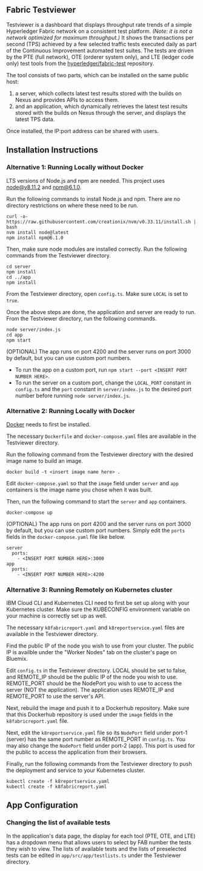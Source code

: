 ## Fabric Testviewer

Testviewer is a dashboard that displays throughput rate trends of a simple Hyperledger Fabric network on a consistent test platform. *(Note: it is not a network optimized for maximum throughput.)* It shows the transactions per second (TPS) achieved by a few selected traffic tests executed daily as part of the Continuous Improvement automated test suites. The tests are driven by the PTE (full network), OTE (orderer system only), and LTE (ledger code only) test tools from the [hyperledger/fabric-test](https://github.com/hyperledger/fabric-test) repository.

The tool consists of two parts, which can be installed on the same public host:
1. a server, which collects latest test results stored with the builds on Nexus and provides APIs to access them.
2. and an application, which dynamically retrieves the latest test results stored with the builds on Nexus through the server, and displays the latest TPS data.

Once installed, the IP:port address can be shared with users.

## Installation Instructions

### Alternative 1: Running Locally without Docker

LTS versions of Node.js and npm are needed. This project uses node@v8.11.2 and npm@6.1.0.

Run the following commands to install Node.js and npm. There are no directory restrictions on where these need to be run.

```
curl -o- https://raw.githubusercontent.com/creationix/nvm/v0.33.11/install.sh | bash
nvm install node@latest
npm install npm@6.1.0
```

Then, make sure node modules are installed correctly. Run the following commands from the Testviewer directory.

```
cd server
npm install
cd ../app
npm install
```

From the Testviewer directory, open `config.ts`. Make sure `LOCAL` is set to `true`.

Once the above steps are done, the application and server are ready to run. From the Testviewer directory, run the following commands.

```
node server/index.js
cd app
npm start
```

(OPTIONAL) The app runs on port 4200 and the server runs on port 3000 by default, but you can use custom port numbers.
- To run the app on a custom port, run `npm start --port <INSERT PORT NUMBER HERE>`.
- To run the server on a custom port, change the `LOCAL_PORT` constant in `config.ts` and the `port` constant in `server/index.js` to the desired port number before running `node server/index.js`.


### Alternative 2: Running Locally with Docker

[Docker](https://docs.docker.com/) needs to first be installed.

The necessary `Dockerfile` and `docker-compose.yaml` files are available in the Testviewer directory.

Run the following command from the Testviewer directory with the desired image name to build an image.

```
docker build -t <insert image name here> .
```

Edit `docker-compose.yaml` so that the `image` field under `server` and `app` containers is the image name you chose when it was built.

Then, run the following command to start the `server` and `app` containers.

```
docker-compose up
```

(OPTIONAL) The app runs on port 4200 and the server runs on port 3000 by default, but you can use custom port numbers.
Simply edit the `ports` fields in the `docker-compose.yaml` file like below.

```
server
  ports:
    - <INSERT PORT NUMBER HERE>:3000
app
  ports:
    - <INSERT PORT NUMBER HERE>:4200
```


### Alternative 3: Running Remotely on Kubernetes cluster

IBM Cloud CLI and Kubernetes CLI need to first be set up along with your Kubernetes cluster. Make sure the KUBECONFIG environment variable on your machine is correctly set up as well.

The necessary `k8fabricreport.yaml` and `k8reportservice.yaml` files are available in the Testviewer directory.

Find the public IP of the node you wish to use from your cluster. The public IP is availble under the "Worker Nodes" tab on the cluster's page on Bluemix.

Edit `config.ts` in the Testviewer directory. LOCAL should be set to false, and REMOTE_IP should be the public IP of the node you wish to use. REMOTE_PORT should be the NodePort you wish to use to access the server (NOT the application). The application uses REMOTE_IP and REMOTE_PORT to use the server's API.

Next, rebuild the image and push it to a Dockerhub repository. Make sure that this Dockerhub repository is used under the `image` fields in the `k8fabricreport.yaml` file.

Next, edit the `k8reportservice.yaml` file so its `NodePort` field under port-1 (server) has the same port number as REMOTE_PORT in `config.ts`. You may also change the `NodePort` field under port-2 (app). This port is used for the public to access the application from their browsers.

Finally, run the following commands from the Testviewer directory to push the deployment and service to your Kubernetes cluster.
```
kubectl create -f k8reportservice.yaml
kubectl create -f k8fabricreport.yaml
```


## App Configuration

### Changing the list of available tests

In the application's data page, the display for each tool (PTE, OTE, and LTE) has a dropdown menu that allows users to select by FAB number the tests they wish to view. The lists of available tests and the lists of preselected tests can be edited in `app/src/app/testlists.ts` under the Testviewer directory.

